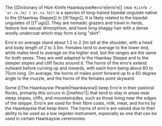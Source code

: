 The [[Dictionary of Hüm Kiinfe Haankaysiw#erroʻe|erroʻe]] `(Hüm Kiinfe /ˈer.ro.ʔe/ [ˈer.ro.ʔe])` is a species of long-haired bipedal ungulate native to the [[Haankay Steppe]] in [[K'tlagn]]. It is likely related to the bipedal ungulates of [[T'ugü]]. They are nomadic grazers and travel in herds, feature low sexual dimorphism, and have long shaggy hair with a dense woolly undercoat which may form a long "skirt".

Erroʻe on average stand about 1.2 to 2.2m tall at the shoulder, with a head and body length of 2 to 3.5m. Females tend to average to the lower end, while males tend to average on the higher end, but the ranges are the same for both sexes. They are well adapted to the Haankay Steppe and to the steeper slopes and cliff faces around it. The horns of the erroʻe extend outward before curving up and inwards, with each horn being about 60 to 75cm long. On average, the horns of males point forward up to a 60 degree angle to the muzzle, and the horns of the females point skyward.

Some [[The Haankaysiw People|Haankaysiw]] keep Erroʻe in their pastoral flocks, primarily this occurs in [[mefmoʻï]] that tend to stay in areas near steep slopes, cliffs, and mountainsides, such as those living near the edges of the steppe. Erroʻe are used for their fibre coats, milk, meat, and horns by the Haankaysiw that keep them. The horns of erroʻe are valued due to their ability to be used as a low register instrument, especially as one that can be used in certain Haankaysiw ceremonies.